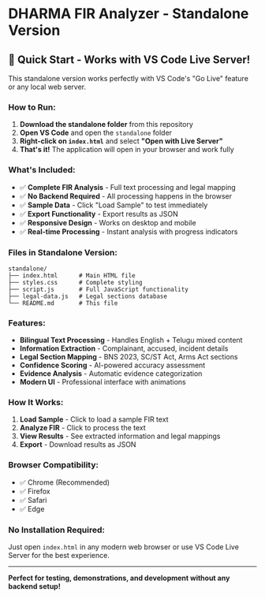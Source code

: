# DHARMA FIR Analyzer - Standalone Version

## 🚀 **Quick Start - Works with VS Code Live Server!**

This standalone version works perfectly with VS Code's "Go Live" feature or any local web server.

### **How to Run:**

1. **Download the standalone folder** from this repository
2. **Open VS Code** and open the `standalone` folder
3. **Right-click on `index.html`** and select **"Open with Live Server"**
4. **That's it!** The application will open in your browser and work fully

### **What's Included:**

- ✅ **Complete FIR Analysis** - Full text processing and legal mapping
- ✅ **No Backend Required** - All processing happens in the browser
- ✅ **Sample Data** - Click "Load Sample" to test immediately
- ✅ **Export Functionality** - Export results as JSON
- ✅ **Responsive Design** - Works on desktop and mobile
- ✅ **Real-time Processing** - Instant analysis with progress indicators

### **Files in Standalone Version:**

```
standalone/
├── index.html      # Main HTML file
├── styles.css      # Complete styling
├── script.js       # Full JavaScript functionality
├── legal-data.js   # Legal sections database
└── README.md       # This file
```

### **Features:**

- **Bilingual Text Processing** - Handles English + Telugu mixed content
- **Information Extraction** - Complainant, accused, incident details
- **Legal Section Mapping** - BNS 2023, SC/ST Act, Arms Act sections
- **Confidence Scoring** - AI-powered accuracy assessment
- **Evidence Analysis** - Automatic evidence categorization
- **Modern UI** - Professional interface with animations

### **How It Works:**

1. **Load Sample** - Click to load a sample FIR text
2. **Analyze FIR** - Click to process the text
3. **View Results** - See extracted information and legal mappings
4. **Export** - Download results as JSON

### **Browser Compatibility:**

- ✅ Chrome (Recommended)
- ✅ Firefox
- ✅ Safari
- ✅ Edge

### **No Installation Required:**

Just open `index.html` in any modern web browser or use VS Code Live Server for the best experience.

---

**Perfect for testing, demonstrations, and development without any backend setup!**